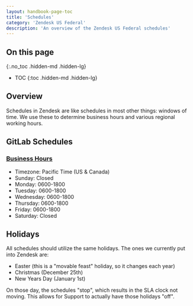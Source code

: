 ```yaml
---
layout: handbook-page-toc
title: 'Schedules'
category: 'Zendesk US Federal'
description: 'An overview of the Zendesk US Federal schedules'
---
```


## On this page
{:.no_toc .hidden-md .hidden-lg}

- TOC
{:toc .hidden-md .hidden-lg}

## Overview

Schedules in Zendesk are like schedules in most other things: windows of time.
We use these to determine business hours and various regional working hours.

## GitLab Schedules

### [Business Hours](https://gitlab-federal-support.zendesk.com/agent/admin/schedules/360000298411)

* Timezone: Pacific Time (US & Canada)
* Sunday: Closed
* Monday: 0600-1800
* Tuesday: 0600-1800
* Wednesday: 0600-1800
* Thursday: 0600-1800
* Friday: 0600-1800
* Saturday: Closed

## Holidays

All schedules should utilize the same holidays. The ones we currently put into
Zendesk are:

* Easter (this is a "movable feast" holiday, so it changes each year)
* Christmas (December 25th)
* New Years Day (January 1st)

On those day, the schedules "stop", which results in the SLA clock not moving.
This allows for Support to actually have those holidays "off".
